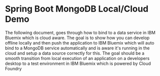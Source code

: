<h1> Spring Boot MongoDB Local/Cloud Demo </h1>

The following document, goes through how to bind to a data service in IBM Bluemix which is cloud aware. 
The goal is to show how you can develop offline locally and then push the application to IBM Bluemix 
which will auto bind to a MongoDB service automatically and is aware it's running in the cloud and setup 
a data source correctly for this. The goal should be a smooth transition from local execution of an application 
on a developers desktop to a test environment in IBM Bluemix which is powered by Cloud Foundry
